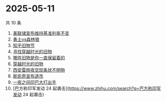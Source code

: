 # 2025-05-11

共 10 条

<!-- BEGIN -->
<!-- 最后更新时间 Sun May 11 2025 17:08:21 GMT+0800 (China Standard Time) -->

1. [美联储宣布维持基准利率不变](https://www.zhihu.com/search?q=美联储宣布维持基准利率不变)
1. [勇士vs森林狼](https://www.zhihu.com/search?q=勇士vs森林狼)
1. [知乎旧物节](https://www.zhihu.com/search?q=知乎旧物节)
1. [寻找穿越时光的旧物](https://www.zhihu.com/search?q=寻找穿越时光的旧物)
1. [哪件旧物是你一直保留着的](https://www.zhihu.com/search?q=哪件旧物是你一直保留着的)
1. [穿越时光的旧物](https://www.zhihu.com/search?q=穿越时光的旧物)
1. [西安雷雨夜空现条状不明物](https://www.zhihu.com/search?q=西安雷雨夜空现条状不明物)
1. [斯凯奇宣布退市](https://www.zhihu.com/search?q=斯凯奇宣布退市)
1. [一夜之间印巴大打出手](https://www.zhihu.com/search?q=一夜之间印巴大打出手)
1. [巴方称印军发动 24 起袭击](https://www.zhihu.com/search?q=巴方称印军发动 24
   起袭击)

<!-- END -->
